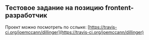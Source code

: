 ## Тестовое задание на позицию frontent-разработчик

Проект можно посмотреть по сслыке: [https://travis-ci.org/joemccann/dillinger](https://travis-ci.org/joemccann/dillinger)
